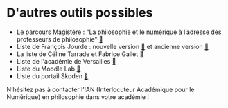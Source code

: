 # D'autres outils possibles

* Le parcours Magistère : “La philosophie et le numérique à l’adresse des professeurs de philosophie” [🔗](https://magistere.education.fr/ac-grenoble/course/view.php?id=15059)
* Liste de François Jourde : nouvelle version [🔗](https://dynalist.io/d/AVblXCS_wLyhYa5Vv09X0cFJ) et ancienne version [🔗](https://www.mindmeister.com/fr/8940345/outils-usuels)
* La liste de Céline Tarrade et Fabrice Gallet [🔗](https://www.genial.ly/View/Index/59f270324fb71a0bfca22650#page-1)
* Liste de l'académie de Versailles [🔗](https://www.mindmeister.com/fr/557369575/outils-num-riques-pour-projets-d-l-ves-http-acver-fr-outilsnum)
* Liste du Moodle Lab [🔗](https://www.mindmeister.com/fr/78905114/enrichir-mon-cours-avec-les-outils-du-web)
* Liste du portail Skoden [🔗](https://outils-20-en-francais.zeef.com/fr/portail.skoden)

N’hésitez pas à contacter l’IAN (Interlocuteur Académique pour le Numérique) en philosophie dans votre académie !